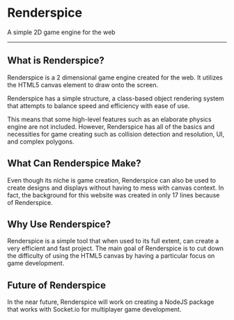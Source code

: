 # Renderspice
A simple 2D game engine for the web
***
## What is Renderspice?
Renderspice is a 2 dimensional game engine created for the web. It utilizes the HTML5 canvas element to draw onto the screen.

Renderspice has a simple structure, a class-based object rendering system that attempts to balance speed and efficiency with ease of use.

This means that some high-level features such as an elaborate physics engine are not included. However, Renderspice has all of the basics and necessities for game creating such as collision detection and resolution, UI, and complex polygons.

## What Can Renderspice Make?
Even though its niche is game creation, Renderspice can also be used to create designs and displays without having to mess with canvas context. In fact, the background for this website was created in only 17 lines because of Renderspice.

## Why Use Renderspice?
Renderspice is a simple tool that when used to its full extent, can create a very efficient and fast project. The main goal of Renderspice is to cut down the difficulty of using the HTML5 canvas by having a particular focus on game development.

## Future of Renderspice
In the near future, Renderspice will work on creating a NodeJS package that works with Socket.io for multiplayer game development.

